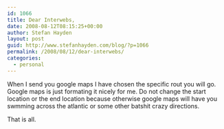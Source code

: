 ```yaml
---
id: 1066
title: Dear Interwebs,
date: 2008-08-12T08:15:25+00:00
author: Stefan Hayden
layout: post
guid: http://www.stefanhayden.com/blog/?p=1066
permalink: /2008/08/12/dear-interwebs/
categories:
  - personal
---
```

When I send you google maps I have chosen the specific rout you will go. Google maps is just formating it nicely for me. Do not change the start location or the end location because otherwise google maps will have you swmming across the atlantic or some other batshit crazy directions.

That is all.